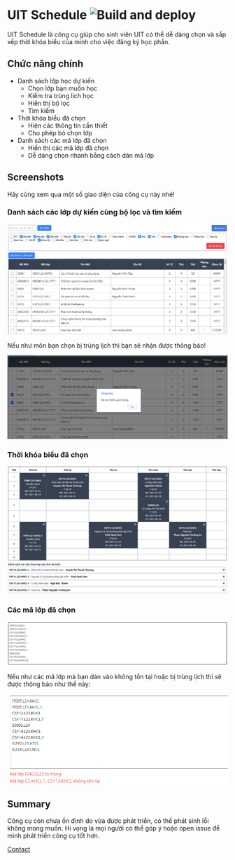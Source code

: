 # UIT Schedule ![Build and deploy](https://github.com/khiemledev/uit-schedule/workflows/Build%20and%20deploy/badge.svg)

UIT Schedule là công cụ giúp cho sinh viên UIT có thể dễ dàng chọn và sắp xếp thời khóa biểu của mình cho việc đăng ký học phần.

## Chức năng chính

- Danh sách lớp học dự kiến
  - Chọn lớp bạn muốn học
  - Kiểm tra trùng lịch học
  - Hiển thị bộ lọc
  - Tìm kiếm
- Thời khóa biểu đã chọn
  - Hiện các thông tin cần thiết
  - Cho phép bỏ chọn lớp
- Danh sách các mã lớp đã chọn
  - Hiển thị các mã lớp đã chọn
  - Dễ dàng chọn nhanh bằng cách dán mã lớp

## Screenshots

Hãy cùng xem qua một số giao diện của công cụ này nhé!

### Danh sách các lớp dự kiến cùng bộ lọc và tìm kiếm

![Classes table](screenshots/classes-table.png)

Nếu như môn bạn chọn bị trùng lịch thì bạn sẽ nhận được thông báo!

![Conflicted class](screenshots/conflicted-class.png)

### Thời khóa biểu đã chọn

![Schedule table](screenshots/schedule-table.png)

### Các mã lớp đã chọn

![Selected classes](screenshots/selected-classes.png)

Nếu như các mã lớp mà bạn dán vào không tồn tại hoặc bị trùng lịch thì sẽ được thông báo như thế này:

![Error messages](screenshots/error-messages.png)

## Summary

Công cụ còn chưa ổn định do vừa được phát triển, có thể phát sinh lỗi không mong muốn. Hi vọng là mọi người có thể góp ý hoặc open issue để mình phát triển công cụ tốt hơn.

[Contact](https://khiemle.dev/lien-he)
